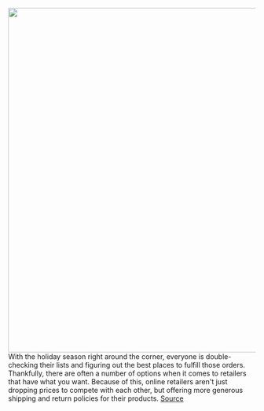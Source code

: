 <img src='https://cdn.vox-cdn.com/thumbor/gy_k4tRX5CyYKljSqa3LNZWKAo8=/0x0:900x460/1200x800/filters:focal(378x158:522x302)/cdn.vox-cdn.com/uploads/chorus_image/image/67804923/experience_stores_middle_row1.0.0.jpg' width='700px' /><br/>
With the holiday season right around the corner, everyone is double-checking their lists and figuring out the best places to fulfill those orders. Thankfully, there are often a number of options when it comes to retailers that have what you want. Because of this, online retailers aren't just dropping prices to compete with each other, but offering more generous shipping and return policies for their products.
<a href='https://www.theverge.com/21570161/holiday-shipping-return-policy-apple-google-microsoft-amazon'> Source <a/>